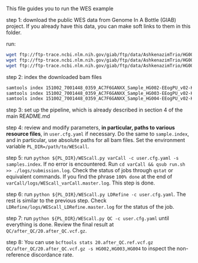 This file guides you to run the WES example

step 1: download the public WES data from Genome In A Bottle (GIAB) project. If you already have this data, you can make soft links to them in this folder.

run: 
```bash
wget ftp://ftp-trace.ncbi.nlm.nih.gov/giab/ftp/data/AshkenazimTrio/HG002_NA24385_son/OsloUniversityHospital_Exome/151002_7001448_0359_AC7F6GANXX_Sample_HG002-EEogPU_v02-KIT-Av5_AGATGTAC_L008.posiSrt.markDup.bam
wget ftp://ftp-trace.ncbi.nlm.nih.gov/giab/ftp/data/AshkenazimTrio/HG003_NA24149_father/OsloUniversityHospital_Exome/151002_7001448_0359_AC7F6GANXX_Sample_HG003-EEogPU_v02-KIT-Av5_TCTTCACA_L008.posiSrt.markDup.bam
wget ftp://ftp-trace.ncbi.nlm.nih.gov/giab/ftp/data/AshkenazimTrio/HG004_NA24143_mother/OsloUniversityHospital_Exome/151002_7001448_0359_AC7F6GANXX_Sample_HG004-EEogPU_v02-KIT-Av5_CCGAAGTA_L008.posiSrt.markDup.bam
```
step 2: index the downloaded bam files
```bash
samtools index 151002_7001448_0359_AC7F6GANXX_Sample_HG002-EEogPU_v02-KIT-Av5_AGATGTAC_L008.posiSrt.markDup.bam
samtools index 151002_7001448_0359_AC7F6GANXX_Sample_HG003-EEogPU_v02-KIT-Av5_TCTTCACA_L008.posiSrt.markDup.bam
samtools index 151002_7001448_0359_AC7F6GANXX_Sample_HG004-EEogPU_v02-KIT-Av5_CCGAAGTA_L008.posiSrt.markDup.bam
```

step 3: set up the pipeline, which is already described in section 4 of the main README.md

step 4: review and modify parameters, **in particular, paths to various resource files**, in `user.cfg.yaml` if necessary. Do the same to `sample.index`, and in particular, use absolute paths for all bam files. Set the environment variable `PL_DIR=/path/to/WEScall`.

step 5: run `python ${PL_DIR}/WEScall.py varCall -c user.cfg.yaml -s samples.index`. If no error is encountered. Run `cd varCall && qsub run.sh >> ./logs/submission.log`. Check the status of jobs through `qstat` or equivalent commands. If you find the phrase `100% done` at the end of `varCall/logs/WEScall_varCall.master.log`. This step is done.

step 6: run `python ${PL_DIR}/WEScall.py LDRefine -c user.cfg.yaml`. The rest is similar to the previous step. Check `LDRefine/logs/WEScall_LDRefine.master.log` for the status of the job.

step 7: run `python ${PL_DIR}/WEScall.py QC -c user.cfg.yaml` until everything is done. Review the final result at `QC/after_QC/20.after_QC.vcf.gz`.

step 8: You can use `bcftools stats 20.after_QC.ref.vcf.gz QC/after_QC/20.after_QC.vcf.gz -s HG002,HG003,HG004` to inspect the non-reference discordance rate.
